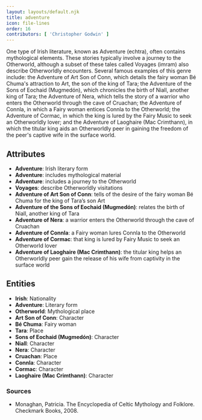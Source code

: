 ```yaml
---
layout: layouts/default.njk
title: adventure
icon: file-lines
order: 16
contributors: [ 'Christopher Godwin' ]
---
```

One type of Irish literature, known as Adventure (echtra), often contains mythological elements. These stories typically involve a journey to the Otherworld, although a subset of these tales called Voyages (imram) also describe Otherworldly encounters. Several famous examples of this genre include: the Adventure of Art Son of Conn, which details the fairy woman Bé Chuma's attraction to Art, the son of the king of Tara; the Adventure of the Sons of Eochaid (Mugmedón), which chronicles the birth of Niall, another king of Tara; the Adventure of Nera, which tells the story of a warrior who enters the Otherworld through the cave of Cruachan; the Adventure of Connla, in which a Fairy woman entices Connla to the Otherworld; the Adventure of Cormac, in which the king is lured by the Fairy Music to seek an Otherworldly lover; and the Adventure of Laoghaire (Mac Crimthann), in which the titular king aids an Otherworldly peer in gaining the freedom of the peer's captive wife in the surface world.

## Attributes

- **Adventure**: Irish literary form
- **Adventure**: includes mythological material
- **Adventure**: includes a journey to the Otherworld
- **Voyages**: describe Otherworldly visitations
- **Adventure of Art Son of Conn**: tells of the desire of the fairy woman Bé Chuma for the king of Tara’s son Art
- **Adventure of the Sons of Eochaid (Mugmedón)**: relates the birth of Niall, another king of Tara
- **Adventure of Nera**: a warrior enters the Otherworld through the cave of Cruachan
- **Adventure of Connla**: a Fairy woman lures Connla to the Otherworld
- **Adventure of Cormac**: that king is lured by Fairy Music to seek an Otherworld lover
- **Adventure of Laoghaire (Mac Crimthann)**: the titular king helps an Otherworldly peer gain the release of his wife from captivity in the surface world

## Entities

- **Irish**: Nationality
- **Adventure**: Literary form
- **Otherworld**: Mythological place
- **Art Son of Conn**: Character
- **Bé Chuma**: Fairy woman
- **Tara**: Place
- **Sons of Eochaid (Mugmedón)**: Character
- **Niall**: Character
- **Nera**: Character
- **Cruachan**: Place
- **Connla**: Character
- **Cormac**: Character
- **Laoghaire (Mac Crimthann)**: Character

### Sources

- Monaghan, Patricia. The Encyclopedia of Celtic Mythology and Folklore. Checkmark Books, 2008.

